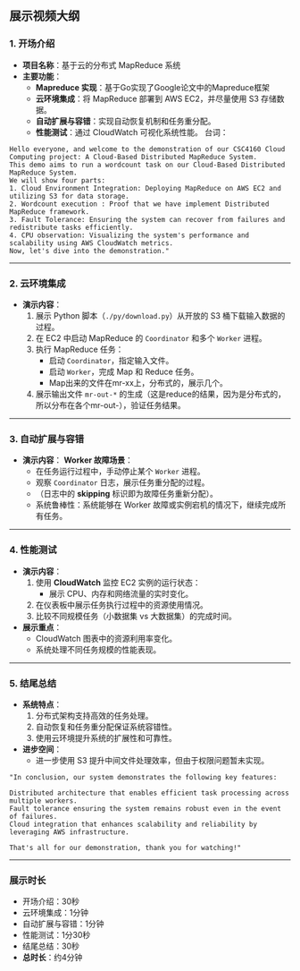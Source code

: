 ## **展示视频大纲**

### **1. 开场介绍**
- **项目名称**：基于云的分布式 MapReduce 系统  
- **主要功能**：
  - **Mapreduce 实现**：基于Go实现了Google论文中的Mapreduce框架
  - **云环境集成**：将 MapReduce 部署到 AWS EC2，并尽量使用 S3 存储数据。
  - **自动扩展与容错**：实现自动恢复机制和任务重分配。
  - **性能测试**：通过 CloudWatch 可视化系统性能。
台词：
```
Hello everyone, and welcome to the demonstration of our CSC4160 Cloud Computing project: A Cloud-Based Distributed MapReduce System.
This demo aims to run a wordcount task on our Cloud-Based Distributed MapReduce System.
We will show four parts:
1. Cloud Environment Integration: Deploying MapReduce on AWS EC2 and utilizing S3 for data storage.
2. Wordcount execution : Proof that we have implement Distributed MapReduce framework.
3. Fault Tolerance: Ensuring the system can recover from failures and redistribute tasks efficiently.
4. CPU observation: Visualizing the system's performance and scalability using AWS CloudWatch metrics.
Now, let's dive into the demonstration."
```
---

### **2. 云环境集成**
- **演示内容**：
  1. 展示 Python 脚本（`./py/download.py`）从开放的 S3 桶下载输入数据的过程。   
  2. 在 EC2 中启动 MapReduce 的 `Coordinator` 和多个 `Worker` 进程。
  3. 执行 MapReduce 任务：
     - 启动 `Coordinator`，指定输入文件。
     - 启动 `Worker`，完成 Map 和 Reduce 任务。
     - Map出来的文件在mr-xx上，分布式的，展示几个。
  4. 展示输出文件 `mr-out-*` 的生成（这是reduce的结果，因为是分布式的，所以分布在各个mr-out-），验证任务结果。

---

### **3. 自动扩展与容错**
- **演示内容**：
  **Worker 故障场景**：
     - 在任务运行过程中，手动停止某个 `Worker` 进程。
     - 观察 `Coordinator` 日志，展示任务重分配的过程。
     - （日志中的 **skipping** 标识即为故障任务重新分配）。
     - 系统鲁棒性：系统能够在 Worker 故障或实例宕机的情况下，继续完成所有任务。

---

### **4. 性能测试**
- **演示内容**：
  1. 使用 **CloudWatch** 监控 EC2 实例的运行状态：
     - 展示 CPU、内存和网络流量的实时变化。
  2. 在仪表板中展示任务执行过程中的资源使用情况。
  3. 比较不同规模任务（小数据集 vs 大数据集）的完成时间。
- **展示重点**：
  - CloudWatch 图表中的资源利用率变化。
  - 系统处理不同任务规模的性能表现。

---

### **5. 结尾总结**
- **系统特点**：
  1. 分布式架构支持高效的任务处理。
  2. 自动恢复和任务重分配保证系统容错性。
  3. 使用云环境提升系统的扩展性和可靠性。
- **进步空间**：
  - 进一步使用 S3 提升中间文件处理效率，但由于权限问题暂未实现。

```
"In conclusion, our system demonstrates the following key features:

Distributed architecture that enables efficient task processing across multiple workers.
Fault tolerance ensuring the system remains robust even in the event of failures.
Cloud integration that enhances scalability and reliability by leveraging AWS infrastructure.

That's all for our demonstration, thank you for watching!"
```

---

### **展示时长**
- 开场介绍：30秒  
- 云环境集成：1分钟  
- 自动扩展与容错：1分钟  
- 性能测试：1分30秒  
- 结尾总结：30秒  
- **总时长**：约4分钟
